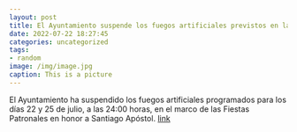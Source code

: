 ```yaml
---
layout: post
title: El Ayuntamiento suspende los fuegos artificiales previstos en las Fiestas Patronales
date: 2022-07-22 18:27:45
categories: uncategorized
tags:
- random
image: /img/image.jpg
caption: This is a picture
---
```

El Ayuntamiento ha suspendido los fuegos artificiales programados para los días 22 y 25 de julio, a las 24:00 horas, en el marco de las Fiestas Patronales en honor a Santiago Apóstol.   [link](https://www.ayto-villacanada.es/noticias/el-ayuntamiento-suspende-los-fuegos-artificiales-previstos-en-las-fiestas-patronales/)

